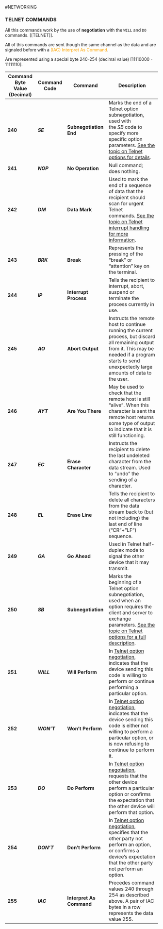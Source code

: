 #NETWORKING 

### TELNET COMMANDS

All this commands work by the use of **negotiation** with the `WILL` and `DO` commands. [[TELNET]].  

All of this commands are sent though the same channel as the data and are signaled before with a <span style="color:orange;">(IAC) Interpret As Command</span>. 

Are represented using a special byte 240-254 (decimal value) \[11110000 - 11111110\]. 


| **Command Byte Value (Decimal)** | **Command Code** | **Command** | **Description** |
| ---- | ---- | ---- | ---- |
| **240** | **_SE_** | **Subnegotiation End** | Marks the end of a Telnet option subnegotiation, used with the _SB_ code to specify more specific option parameters. [See the topic on Telnet options for details](http://www.tcpipguide.com/free/t_TelnetOptionsandOptionNegotiation.htm). |
| **241** | **_NOP_** | **No Operation** | Null command; does nothing. |
| **242** | **_DM_** | **Data Mark** | Used to mark the end of a sequence of data that the recipient should scan for urgent Telnet commands. [See the topic on Telnet interrupt handling for more information](http://www.tcpipguide.com/free/t_TelnetInterruptHandlingUsingOutOfBandSignalingTheT.htm). |
| **243** | **_BRK_** | **Break** | Represents the pressing of the “break” or “attention” key on the terminal. |
| **244** | **_IP_** | **Interrupt Process** | Tells the recipient to interrupt, abort, suspend or terminate the process currently in use. |
| **245** | **_AO_** | **Abort Output** | Instructs the remote host to continue running the current process, but discard all remaining output from it. This may be needed if a program starts to send unexpectedly large amounts of data to the user. |
| **246** | **_AYT_** | **Are You There** | May be used to check that the remote host is still “alive”. When this character is sent the remote host returns some type of output to indicate that it is still functioning. |
| **247** | **_EC_** | **Erase Character** | Instructs the recipient to delete the last undeleted character from the data stream. Used to “undo” the sending of a character. |
| **248** | **_EL_** | **Erase Line** | Tells the recipient to delete all characters from the data stream back to (but not including) the last end of line (“CR”+”LF”) sequence. |
| **249** | **_GA_** | **Go Ahead** | Used in Telnet half-duplex mode to signal the other device that it may transmit. |
| **250** | **_SB_** | **Subnegotiation** | Marks the beginning of a Telnet option subnegotiation, used when an option requires the client and server to exchange parameters. [See the topic on Telnet options for a full description](http://www.tcpipguide.com/free/t_TelnetOptionsandOptionNegotiation.htm). |
| **251** | **_WILL_** | **Will Perform** | In [Telnet option negotiation](http://www.tcpipguide.com/free/t_TelnetOptionsandOptionNegotiation.htm), indicates that the device sending this code is willing to perform or continue performing a particular option. |
| **252** | **_WON’T_** | **Won’t Perform** | In [Telnet option negotiation](http://www.tcpipguide.com/free/t_TelnetOptionsandOptionNegotiation.htm), indicates that the device sending this code is either not willing to perform a particular option, or is now refusing to continue to perform it. |
| **253** | **_DO_** | **Do Perform** | In [Telnet option negotiation](http://www.tcpipguide.com/free/t_TelnetOptionsandOptionNegotiation.htm), requests that the other device perform a particular option or confirms the expectation that the other device will perform that option. |
| **254** | **_DON’T_** | **Don’t Perform** | In [Telnet option negotiation](http://www.tcpipguide.com/free/t_TelnetOptionsandOptionNegotiation.htm), specifies that the other party not perform an option, or confirms a device’s expectation that the other party not perform an option. |
| **255** | **_IAC_** | **Interpret As Command** | Precedes command values 240 through 254 as described above. A pair of IAC bytes in a row represents the data value 255. |
